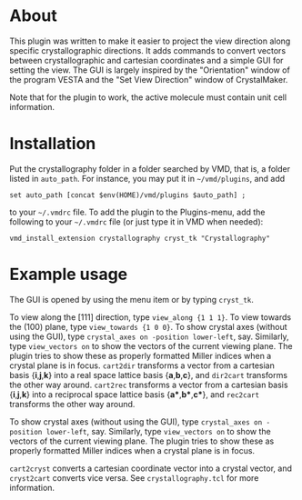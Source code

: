 # About

This plugin was written to make it easier to project the view direction along 
specific crystallographic directions. 
It adds commands to convert vectors between crystallographic and cartesian coordinates 
and a simple GUI for setting the view. The GUI is largely inspired by the "Orientation" 
window of the program VESTA and the "Set View Direction" window of CrystalMaker.

Note that for the plugin to work, the active molecule must contain unit cell information.

# Installation

Put the crystallography folder in a folder searched by VMD, that is, a folder
listed in `auto_path`. For instance, you may put it in `~/vmd/plugins`, and add

    set auto_path [concat $env(HOME)/vmd/plugins $auto_path] ;

to your `~/.vmdrc` file. To add the plugin to the Plugins-menu, add the following
to your `~/.vmdrc` file (or just type it in VMD when needed):

    vmd_install_extension crystallography cryst_tk "Crystallography"

# Example usage

The GUI is opened by using the menu item or by typing `cryst_tk`.

To view along the [111] direction, type `view_along {1 1 1}`.
To view towards the (100) plane, type `view_towards {1 0 0}`.
To show crystal axes (without using the GUI), type `crystal_axes on -position lower-left`, say. 
Similarly, type `view_vectors on` to show the vectors of the current viewing plane. 
The plugin tries to show these as properly formatted Miller indices when a crystal plane is in focus.
`cart2dir` transforms a vector from a cartesian basis {**i**,**j**,**k**} into a real space lattice basis {**a**,**b**,**c**}, 
and `dir2cart` transforms the other way around. 
`cart2rec` transforms a vector from a cartesian basis {**i**,**j**,**k**} into a reciprocal space lattice basis {**a\***,**b\***,**c\***}, 
and `rec2cart` transforms the other way around. 

To show crystal axes (without using the GUI), type `crystal_axes on -position lower-left`, say.
Similarly, type `view_vectors on` to show the vectors of the current viewing plane. 
The plugin tries to show these as properly formatted Miller indices when a crystal plane
is in focus.

`cart2cryst` converts a cartesian coordinate vector into a crystal vector, and `cryst2cart` 
converts vice versa. See `crystallography.tcl` for more information.
